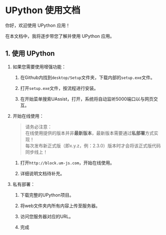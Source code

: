 # UPython 使用文档

你好，欢迎使用 UPython 应用！

在本文档中，我将逐步带您了解并使用 UPython 应用。

## 1. 使用 UPython
1. 如果您需要使用增强功能：

    1. 在Github内找到`desktop/Setup`文件夹，下载内部的`setup.exe`文件。

    2. 打开`setup.exe`文件，按流程进行安装。

    3. 在开始菜单搜索UAssist，打开，系统将自动监听5000端口以与网页交互。

2. 开始在线使用：
    > 请务必注意：<br>
    在线使用提供的版本并非**最新版本**，最新版本需要通过**私部署**方式实现！<br>
    每次发布新正式版（即x.y.z，例：2.3.0）版本时才会将该正式版代码同步线上！

    1. 打开`http://block.um-js.com`，开始在线使用。

    2. 详细说明文档待补充。

3. 私有部署：
    1. 下载完整的UPython项目。
    
    2. 将web文件夹内所有内容上传至服务器。

    3. 访问您服务器对应的URL。

    4. 完成